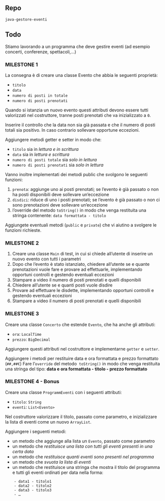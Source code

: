 ## Repo
`java-gestore-eventi`

## Todo
Stiamo lavorando a un programma che deve gestire eventi (ad esempio concerti,
conferenze, spettacoli,...)

### MILESTONE 1
La consegna è di creare una classe Evento che abbia le seguenti proprietà:
- `titolo`
- `data`
- `numero di posti in totale`
- `numero di posti prenotati`

Quando si istanzia un nuovo evento questi attributi devono essere tutti valorizzati nel
costruttore, tranne posti prenotati che va inizializzato a `0`.

Inserire il controllo che la data non sia già passata e che il numero di posti totali sia positivo. In caso contrario sollevare opportune eccezioni.

Aggiungere metodi getter e setter in modo che:
- `titolo` sia in *lettura e in scrittura*
- `data` sia in *lettura e scrittura*
- `numero di posti totale` sia *solo in lettura*
- `numero di posti prenotati` sia *solo in lettura*

Vanno inoltre implementati dei metodi public che svolgono le seguenti funzioni:
1. `prenota`: aggiunge uno ai posti prenotati; se l’evento è già passato o non ha posti disponibili deve sollevare un’eccezione
2. `disdici`: riduce di uno i posti prenotati; se l’evento è già passato o non ci sono prenotazioni deve sollevare un’eccezione
3. l’override del metodo `toString()` in modo che venga restituita una stringa contenente: `data formattata - titolo`

Aggiungete eventuali metodi (`public` e `private`) che vi aiutino a svolgere le funzioni richieste.

### MILESTONE 2
1. Creare una classe `Main` di test, in cui si chiede all’utente di inserire un nuovo evento con tutti i parametri
2. Dopo che l’evento è stato istanziato, chiedere all’utente se e quante prenotazioni vuole fare e provare ad effettuarle, implementando opportuni controlli e gestendo eventuali eccezioni
3. Stampare a video il numero di posti prenotati e quelli disponibili
4. Chiedere all’utente se e quanti posti vuole disdire
5. Provare ad effettuare le disdette, implementando opportuni controlli e gestendo eventuali eccezioni
6. Stampare a video il numero di posti prenotati e quelli disponibili

### MILESTONE 3
Creare una classe `Concerto` che estende `Evento`, che ha anche gli attributi:
- `ora`: `LocalTime`
- `prezzo`: `BigDecimal`

Aggiungere questi attributi nel costruttore e implementarne `getter` e `setter`.

Aggiungere i metodi per restituire data e ora formattata e prezzo formattato (`##,##€`)
Fare l’`override` del metodo` toString()` in modo che venga restituita una stringa del tipo:
**data e ora formattata - titolo - prezzo formattato**

### MILESTONE 4 - Bonus
Creare una classe `ProgrammEventi` con i seguenti attributi:
- `titolo`: `String`
- `eventi`: `List<Evento>`

Nel costruttore valorizzare il titolo, passato come parametro, e inizializzare la lista di eventi come un nuovo `ArrayList`.

Aggiungere i seguenti metodi:
- un metodo che aggiunge alla lista un `Evento`, passato come parametro
- un metodo che *restituisce una lista con tutti gli eventi presenti in una certa data*
- un metodo che *restituisce quanti eventi sono presenti nel programma*
- un metodo che *svuota la lista di eventi*
- un metodo che restituisce una stringa che mostra il titolo del programma e tutti gli eventi ordinati per data nella forma:
```
	- data1 - titolo1
	- data2 - titolo2
	- data3 - titolo3
	- …
```